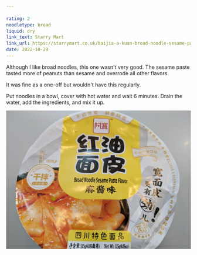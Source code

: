 ```yaml
---

rating: 2
noodletype: broad
liquid: dry
link_text: Starry Mart
link_url: https://starrymart.co.uk/baijia-a-kuan-broad-noodle-sesame-paste-flavour-bowl-120g.html
date: 2022-10-29
---
```


Although I like broad noodles, this one wasn't very good.  The sesame paste tasted more of peanuts than sesame and overrode all other flavors. 

It was fine as a one-off but wouldn't have this regularly. 

Put noodles in a bowl, cover with hot water and wait 6 minutes. Drain the water, add the ingredients, and mix it up. 

![Baijia A-kuan Sichuan Broad Noodle Sesame Paste](images/006.jpg)